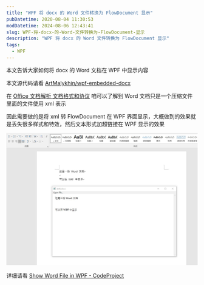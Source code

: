 ```yaml
---
title: "WPF 将 docx 的 Word 文件转换为 FlowDocument 显示"
pubDatetime: 2020-08-04 11:30:53
modDatetime: 2024-08-06 12:43:41
slug: WPF-将-docx-的-Word-文件转换为-FlowDocument-显示
description: "WPF 将 docx 的 Word 文件转换为 FlowDocument 显示"
tags:
  - WPF
---
```





本文告诉大家如何将 docx 的 Word 文档在 WPF 中显示内容

<!--more-->


<!-- CreateTime:2020/8/4 19:30:53 -->



本文源代码请看 [ArtMalykhin/wpf-embedded-docx](https://github.com/ArtMalykhin/wpf-embedded-docx )

在 [Office 文档解析 文档格式和协议](https://lindexi.gitee.io/post/Office-%E6%96%87%E6%A1%A3%E8%A7%A3%E6%9E%90-%E6%96%87%E6%A1%A3%E6%A0%BC%E5%BC%8F%E5%92%8C%E5%8D%8F%E8%AE%AE.html ) 咱可以了解到 Word 文档只是一个压缩文件里面的文件使用 xml 表示

因此需要做的是将 xml 转 FlowDocument 在 WPF 界面显示，大概做到的效果就是丢失很多样式和特效，然后文本形式加超链接在 WPF 显示的效果

<!-- ![](images/img-WPF 将 docx 的 Word 文件转换为 FlowDocument 显示0.png) -->

![](images/img-modify-ae5ba321cf310e0739700702f6195f90.jpg)

详细请看 [Show Word File in WPF - CodeProject](https://www.codeproject.com/Articles/649064/Show-Word-file-in-WPF )



